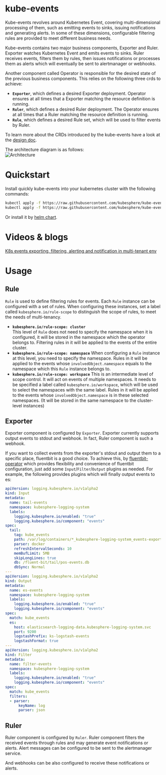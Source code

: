# kube-events

Kube-events revolves around Kubernetes Event, covering multi-dimensional processing of them, such as emitting events to sinks, issuing notifications and generating alerts. In some of these dimensions, configurable filtering rules are provided to meet different business needs.

Kube-events contains two major business components, Exporter and Ruler. Exporter watches Kubernetes Event and emits events to sinks. Ruler receives events, filters them by rules, then issues notifications or processes them as alerts which will eventually be sent to alertmanager or webhooks. 

Another component called Operator is responsible for the desired state of the previous business components. This relies on the following three crds to achieve:
- **`Exporter`**, which defines a desired Exporter deployment. Operator ensures at all times that a Exporter matching the resource definition is running.
- **`Ruler`**, which defines a desired Ruler deployment. The Operator ensures at all times that a Ruler matching the resource definition is running.
- **`Rule`**, which defines a desired Rule set, which will be used to filter events by Ruler. 

To learn more about the CRDs introduced by the kube-events have a look at the [design doc](doc/api.md).

The architecture diagram is as follows:  
![Architecture](doc/images/architecture.png)

# Quickstart

Install quickly kube-events into your kubernetes cluster with the following commands:
```bash
kubectl apply -f https://raw.githubusercontent.com/kubesphere/kube-events/release-0.7/config/bundle.yaml
kubectl apply -f https://raw.githubusercontent.com/kubesphere/kube-events/release-0.7/config/crs/bundle.yaml
```

Or install it  by [helm chart](./helm/README.md).

# Videos & blogs
[K8s events exporting, filtering, alerting and notification in multi-tenant env](https://v.qq.com/x/page/v3130vg5lme.html)

# Usage

## Rule

`Rule` is used to define filtering rules for events. Each `Rule` instance can be configured with a set of rules. When configuring these instances, set a label called `kubesphere.io/rule-scope` to distinguish the scope of rules, to meet the needs of multi-tenancy.
- **`kubesphere.io/rule-scope: cluster`**  
This level of `Rule` does not need to specify the namespace when it is configured, it will be stored in the namespace which the operator belongs to. Filtering rules in it will be applied to the events of the entire cluster.
- **`kubesphere.io/rule-scope: namespace`**
When configuring a `Rule` instance at this level, you need to specify the namespace. Rules in it will be applied to the events whose `involvedObject.namespace` equals to the namespace which this `Rule` instance belongs to.
- **`kubesphere.io/rule-scope: workspace`**
This is an intermediate level of scope control. It will act on events of multiple namespaces. It needs to be specified a label called `kubesphere.io/workspace`, which will be used to select the namespaces with the same label. Rules in it will be applied to the events whose `involvedObject.namespace` is in these selected namespaces. (It will be stored in the same namespace to the cluster-level instances)

## Exporter

Exporter component is configured by `Exporter`. Exporter currently supports output events to stdout and webhook. In fact, Ruler component is such a webhook.

If you want to collect events from the exporter's stdout and output them to a specific place, fluentbit is a good choice. To achieve this, by [fluentbit-operator](https://github.com/kubesphere/fluentbit-operator) which provides flexibility and convenience of fluentbit configuration, just add some `Input`/`Filter`/`Output` plugins as needed. For example, the following provides plugins which will finally output events to es: 
```yaml
apiVersion: logging.kubesphere.io/v1alpha2
kind: Input
metadata:
  name: tail-events
  namespace: kubesphere-logging-system
  labels:
    logging.kubesphere.io/enabled: "true"
    logging.kubesphere.io/component: "events"
spec:
  tail:
    tag: kube_events
    path: /var/log/containers/*_kubesphere-logging-system_events-exporter*.log
    parser: docker
    refreshIntervalSeconds: 10
    memBufLimit: 5MB
    skipLongLines: true
    db: /fluent-bit/tail/pos-events.db
    dbSync: Normal
---
apiVersion: logging.kubesphere.io/v1alpha2
kind: Output
metadata:
  name: es-events
  namespace: kubesphere-logging-system
  labels:
    logging.kubesphere.io/enabled: "true"
    logging.kubesphere.io/component: "events"
spec:
  match: kube_events
  es:
    host: elasticsearch-logging-data.kubesphere-logging-system.svc
    port: 9200
    logstashPrefix: ks-logstash-events
    logstashFormat: true
---
apiVersion: logging.kubesphere.io/v1alpha2
kind: Filter
metadata:
  name: filter-events
  namespace: kubesphere-logging-system
  labels:
    logging.kubesphere.io/enabled: "true"
    logging.kubesphere.io/component: "events"
spec:
  match: kube_events
  filters:
  - parser:
      keyName: log
      parser: json
```

## Ruler

Ruler component is configured by `Ruler`. Ruler component filters the received events through rules and may generate event notifications or alerts. Alert messages can be configured to be sent to the alertmanager service.

And webhooks can be also configured to receive these notifications or alerts.